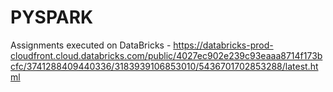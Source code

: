 # PYSPARK
Assignments executed on DataBricks - https://databricks-prod-cloudfront.cloud.databricks.com/public/4027ec902e239c93eaaa8714f173bcfc/3741288409440336/3183939106853010/5436701702853288/latest.html
